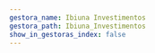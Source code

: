 ```yaml
---
gestora_name: Ibiuna Investimentos
gestora_path: Ibiuna_Investimentos
show_in_gestoras_index: false
---
```

